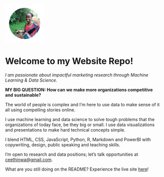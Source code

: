 <img src="https://raw.githubusercontent.com/CeeThinwa/ceethinwa.github.io/main/resources/img/profile.svg"
       alt="Cynthia profile" width="25%" />

# Welcome to my Website Repo!

*I am passionate about impactful marketing research through Machine Learning & Data Science.*

**MY BIG QUESTION: How can we make more organizations competitive and sustainable?**

The world of people is complex and I’m here to use data to make sense of it all using compelling stories online.

I use machine learning and data science to solve tough problems that the organizations of today face, be they big or small. I use data visualizations and presentations to make hard technical concepts simple.

I blend HTML, CSS, JavaScript, Python, R, Markdown and PowerBI with copywriting, design, public speaking and teaching skills.

I’m open to research and data positions; let’s talk opportunities at [ceethinwa@gmail.com](mailto:ceethinwa@gmail.com).



What are you still doing on the README? Experience the live site [here](https://ceethinwa.github.io/code-walkthroughs)!
